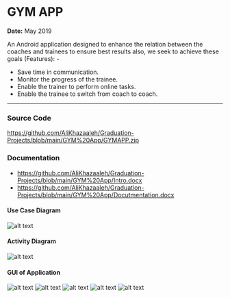 # GYM APP

**Date:** May 2019

An Android application designed to enhance the relation between the coaches and trainees to ensure best results also, we seek to achieve these goals (Features): -

- Save time in communication.
- Monitor the progress of the trainee.
- Enable the trainer to perform online tasks.
- Enable the trainee to switch from coach to coach.

---

### Source Code
https://github.com/AliKhazaaleh/Graduation-Projects/blob/main/GYM%20App/GYMAPP.zip

### Documentation
- https://github.com/AliKhazaaleh/Graduation-Projects/blob/main/GYM%20App/Intro.docx
- https://github.com/AliKhazaaleh/Graduation-Projects/blob/main/GYM%20App/Docutmentation.docx


#### Use Case Diagram
![alt text](https://github.com/AliKhazaaleh/Graduation-Projects/blob/main/GYM%20App/use%20case.png?raw=true)


#### Activity Diagram
![alt text](https://github.com/AliKhazaaleh/Graduation-Projects/blob/main/GYM%20App/Activity%20Diagram.png?raw=true)


#### GUI of Application

![alt text](https://github.com/AliKhazaaleh/Graduation-Projects/blob/main/GYM%20App/login.png?raw=true)
![alt text](https://github.com/AliKhazaaleh/Graduation-Projects/blob/main/GYM%20App/home-trainee.png?raw=true)
![alt text](https://github.com/AliKhazaaleh/Graduation-Projects/blob/main/GYM%20App/my%20requests.png?raw=true)
![alt text](https://github.com/AliKhazaaleh/Graduation-Projects/blob/main/GYM%20App/my%20training.png?raw=true)
![alt text](https://github.com/AliKhazaaleh/Graduation-Projects/blob/main/GYM%20App/add%20training.png?raw=true)
